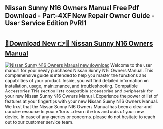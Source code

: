 ## Nissan Sunny N16 Owners Manual Free Pdf Download - Part-4XF New Repair Owner Guide - User Service Edition PvRI1

# <h2><a href="http://bc99448.oget.top/?id=Nissan+Sunny+N16+Owners+Manual">🔗Download New 👉🔴 Nissan Sunny N16 Owners Manual</a></h2>

[![Nissan Sunny N16 Owners Manual new download](https://i.imgur.com/5g1atiW.png)](http://bc99448.oget.top/?id=Nissan+Sunny+N16+Owners+Manual)
Welcome to the user manual for your newly purchased Nissan Sunny N16 Owners Manual. This comprehensive guide is intended to help you master the functions and capabilities of your product. Inside, you will find detailed information on installation, usage, maintenance, and troubleshooting. Compatible Accessories This section lists compatible accessories and peripherals for your new Nissan Sunny N16 Owners Manual. Experience the power of list of features at your fingertips with your new Nissan Sunny N16 Owners Manual. We trust that the Nissan Sunny N16 Owners Manual has been a clear and concise resource in your efforts to learn the ins and outs of your new device. In case of any queries or concerns, please do not hesitate to reach out to our customer service team.
